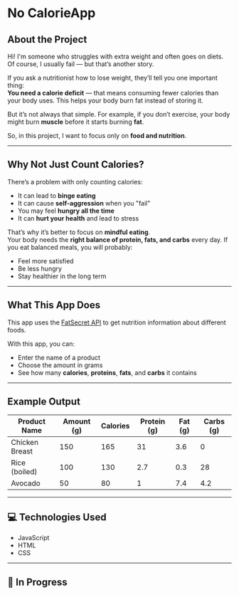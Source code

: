 # No CalorieApp

##  About the Project

Hi! I'm someone who struggles with extra weight and often goes on diets. Of course, I usually fail — but that’s another story. 

If you ask a nutritionist how to lose weight, they’ll tell you one important thing:  
**You need a calorie deficit** — that means consuming fewer calories than your body uses. This helps your body burn fat instead of storing it.

But it’s not always that simple. For example, if you don’t exercise, your body might burn **muscle** before it starts burning **fat**.

So, in this project, I want to focus only on **food and nutrition**.

---

## Why Not Just Count Calories?

There’s a problem with only counting calories:

- It can lead to **binge eating**  
- It can cause **self-aggression** when you "fail"  
- You may feel **hungry all the time**
- It can **hurt your health** and lead to stress

That’s why it’s better to focus on **mindful eating**.  
Your body needs the **right balance of protein, fats, and carbs** every day. If you eat balanced meals, you will probably:

- Feel more satisfied  
- Be less hungry  
- Stay healthier in the long term

---

##  What This App Does

This app uses the [FatSecret API](https://platform.fatsecret.com/) to get nutrition information about different foods.

With this app, you can:

- Enter the name of a product  
-  Choose the amount in grams  
- See how many **calories**, **proteins**, **fats**, and **carbs** it contains

---

## Example Output

| Product Name     | Amount (g) | Calories | Protein (g) | Fat (g) | Carbs (g) |
|------------------|------------|----------|-------------|---------|-----------|
| Chicken Breast   | 150        | 165      | 31          | 3.6     | 0         |
| Rice (boiled)    | 100        | 130      | 2.7         | 0.3     | 28        |
| Avocado          | 50         | 80       | 1           | 7.4     | 4.2       |

---

## 💻 Technologies Used

- JavaScript  
- HTML  
- CSS  

---

## 🚧 In Progress
